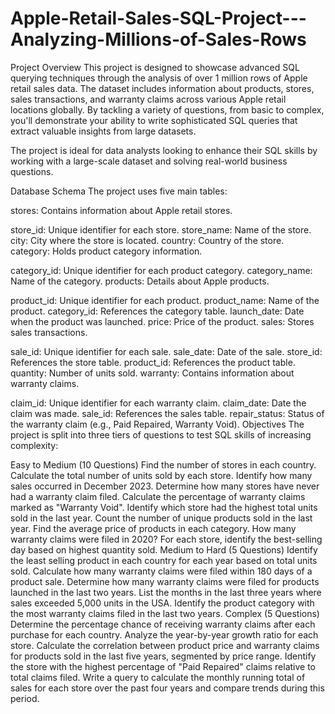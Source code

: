 # Apple-Retail-Sales-SQL-Project---Analyzing-Millions-of-Sales-Rows

Project Overview
This project is designed to showcase advanced SQL querying techniques through the analysis of over 1 million rows of Apple retail sales data. The dataset includes information about products, stores, sales transactions, and warranty claims across various Apple retail locations globally. By tackling a variety of questions, from basic to complex, you'll demonstrate your ability to write sophisticated SQL queries that extract valuable insights from large datasets.

The project is ideal for data analysts looking to enhance their SQL skills by working with a large-scale dataset and solving real-world business questions.

Database Schema
The project uses five main tables:

stores: Contains information about Apple retail stores.

store_id: Unique identifier for each store.
store_name: Name of the store.
city: City where the store is located.
country: Country of the store.
category: Holds product category information.

category_id: Unique identifier for each product category.
category_name: Name of the category.
products: Details about Apple products.

product_id: Unique identifier for each product.
product_name: Name of the product.
category_id: References the category table.
launch_date: Date when the product was launched.
price: Price of the product.
sales: Stores sales transactions.

sale_id: Unique identifier for each sale.
sale_date: Date of the sale.
store_id: References the store table.
product_id: References the product table.
quantity: Number of units sold.
warranty: Contains information about warranty claims.

claim_id: Unique identifier for each warranty claim.
claim_date: Date the claim was made.
sale_id: References the sales table.
repair_status: Status of the warranty claim (e.g., Paid Repaired, Warranty Void).
Objectives
The project is split into three tiers of questions to test SQL skills of increasing complexity:

Easy to Medium (10 Questions)
Find the number of stores in each country.
Calculate the total number of units sold by each store.
Identify how many sales occurred in December 2023.
Determine how many stores have never had a warranty claim filed.
Calculate the percentage of warranty claims marked as "Warranty Void".
Identify which store had the highest total units sold in the last year.
Count the number of unique products sold in the last year.
Find the average price of products in each category.
How many warranty claims were filed in 2020?
For each store, identify the best-selling day based on highest quantity sold.
Medium to Hard (5 Questions)
Identify the least selling product in each country for each year based on total units sold.
Calculate how many warranty claims were filed within 180 days of a product sale.
Determine how many warranty claims were filed for products launched in the last two years.
List the months in the last three years where sales exceeded 5,000 units in the USA.
Identify the product category with the most warranty claims filed in the last two years.
Complex (5 Questions)
Determine the percentage chance of receiving warranty claims after each purchase for each country.
Analyze the year-by-year growth ratio for each store.
Calculate the correlation between product price and warranty claims for products sold in the last five years, segmented by price range.
Identify the store with the highest percentage of "Paid Repaired" claims relative to total claims filed.
Write a query to calculate the monthly running total of sales for each store over the past four years and compare trends during this period.
